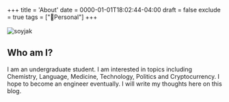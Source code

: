 +++
title = 'About'
date = 0000-01-01T18:02:44-04:00
draft = false
exclude = true
tags = ["🧑Personal"]
+++

![soyjak](/pics/boring.png)
ㅤ
## Who am I?

I am an undergraduate student. I am interested in topics including Chemistry, Language, Medicine, Technology, Politics and Cryptocurrency. I hope to become an engineer eventually. I will write my thoughts here on this blog.